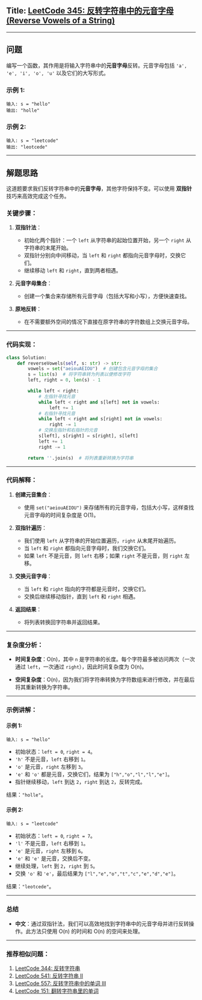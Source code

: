 ## Title: [LeetCode 345: 反转字符串中的元音字母 (Reverse Vowels of a String)](https://leetcode.com/problems/reverse-vowels-of-a-string/)

---

## 问题

编写一个函数，其作用是将输入字符串中的**元音字母**反转。元音字母包括 `'a', 'e', 'i', 'o', 'u'` 以及它们的大写形式。

### 示例 1:

```
输入: s = "hello"
输出: "holle"
```

### 示例 2:

```
输入: s = "leetcode"
输出: "leotcede"
```

---

## 解题思路

这道题要求我们反转字符串中的**元音字母**，其他字符保持不变。可以使用 **双指针** 技巧来高效完成这个任务。

### 关键步骤：

1. **双指针法**：
   - 初始化两个指针：一个 `left` 从字符串的起始位置开始，另一个 `right` 从字符串的末尾开始。
   - 双指针分别向中间移动，当 `left` 和 `right` 都指向元音字母时，交换它们。
   - 继续移动 `left` 和 `right`，直到两者相遇。

2. **元音字母集合**：
   - 创建一个集合来存储所有元音字母（包括大写和小写），方便快速查找。
   
3. **原地反转**：
   - 在不需要额外空间的情况下直接在原字符串的字符数组上交换元音字母。

---

### 代码实现：

```python
class Solution:
    def reverseVowels(self, s: str) -> str:
        vowels = set("aeiouAEIOU")  # 创建包含元音字母的集合
        s = list(s)  # 将字符串转为列表以便修改字符
        left, right = 0, len(s) - 1

        while left < right:
            # 左指针寻找元音
            while left < right and s[left] not in vowels:
                left += 1
            # 右指针寻找元音
            while left < right and s[right] not in vowels:
                right -= 1
            # 交换左指针和右指针的元音
            s[left], s[right] = s[right], s[left]
            left += 1
            right -= 1

        return ''.join(s)  # 将列表重新转换为字符串
```

---

### 代码解释：

1. **创建元音集合**：
   - 使用 `set("aeiouAEIOU")` 来存储所有的元音字母，包括大小写，这样查找元音字母的时间复杂度是 O(1)。

2. **双指针遍历**：
   - 我们使用 `left` 从字符串的开始位置遍历，`right` 从末尾开始遍历。
   - 当 `left` 和 `right` 都指向元音字母时，我们交换它们。
   - 如果 `left` 不是元音，则 `left` 右移；如果 `right` 不是元音，则 `right` 左移。

3. **交换元音字母**：
   - 当 `left` 和 `right` 指向的字符都是元音时，交换它们。
   - 交换后继续移动指针，直到 `left` 和 `right` 相遇。

4. **返回结果**：
   - 将列表转换回字符串并返回结果。

---

### 复杂度分析：

- **时间复杂度**：O(n)，其中 `n` 是字符串的长度。每个字符最多被访问两次（一次通过 `left`，一次通过 `right`），因此时间复杂度为 O(n)。
  
- **空间复杂度**：O(n)，因为我们将字符串转换为字符数组来进行修改，并在最后将其重新转换为字符串。

---

### 示例讲解：

#### 示例 1:

```
输入: s = "hello"
```

- 初始状态：`left = 0`, `right = 4`。
- `'h'` 不是元音，`left` 右移到 `1`。
- `'o'` 是元音，`right` 左移到 `3`。
- `'e'` 和 `'o'` 都是元音，交换它们，结果为 `["h","o","l","l","e"]`。
- 指针继续移动，`left` 到达 `2`，`right` 到达 `2`，反转完成。

结果：`"holle"`。

#### 示例 2:

```
输入: s = "leetcode"
```

- 初始状态：`left = 0`, `right = 7`。
- `'l'` 不是元音，`left` 右移到 `1`。
- `'e'` 是元音，`right` 左移到 `6`。
- `'e'` 和 `'e'` 是元音，交换后不变。
- 继续处理，`left` 到 `2`，`right` 到 `5`。
- 交换 `'o'` 和 `'e'`，最后结果为 `["l","e","o","t","c","e","d","e"]`。

结果：`"leotcede"`。

---

### 总结

- **中文**：通过双指针法，我们可以高效地找到字符串中的元音字母并进行反转操作。此方法只使用 O(n) 的时间和 O(n) 的空间来处理。

---

### 推荐相似问题：

1. [LeetCode 344: 反转字符串](https://leetcode.com/problems/reverse-string/)
2. [LeetCode 541: 反转字符串 II](https://leetcode.com/problems/reverse-string-ii/)
3. [LeetCode 557: 反转字符串中的单词 III](https://leetcode.com/problems/reverse-words-in-a-string-iii/)
4. [LeetCode 151: 翻转字符串里的单词](https://leetcode.com/problems/reverse-words-in-a-string/)
